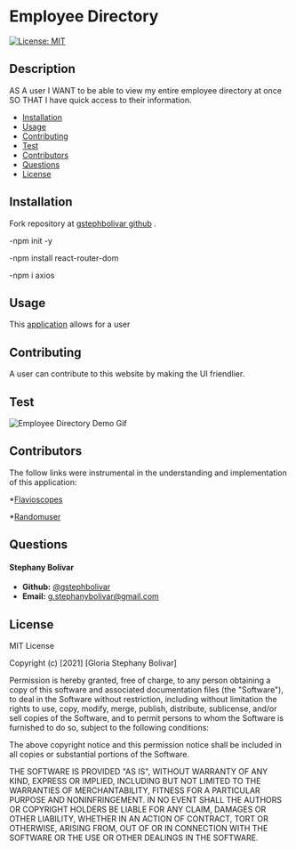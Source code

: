 # Employee Directory

[![License: MIT](https://img.shields.io/badge/License-MIT-yellow.svg)](https://opensource.org/licenses/MIT)

## Description

AS A user 
I WANT to be able to view my entire employee directory at once
SO THAT I have quick access to their information.


* [Installation](#installation)
* [Usage](#usage)
* [Contributing](#usage)
* [Test](#test)
* [Contributors](#contributors)
* [Questions](#questions)
* [License](#license)

## Installation

Fork repository at [gstephbolivar github](https://github.com/gstephbolivar/employee-directory) .

-npm init -y

-npm install react-router-dom

-npm i axios

## Usage

This [application](https://gstephbolivar.github.io/employee-directory/#/) allows for a user 

## Contributing

A user can contribute to this website by making the UI friendlier. 

## Test

![Employee Directory Demo Gif](public/img/EmployeeDirectory.gif)

## Contributors

The follow links were instrumental in the understanding and implementation of this application:

*[Flavioscopes](https://flaviocopes.com/how-to-sort-array-of-objects-by-property-javascript/)

*[Randomuser](https://randomuser.me/documentation#intro)

## Questions

####  **Stephany Bolivar** 
*  **Github:** [@gstephbolivar](https://github.com/gstephbolivar)
*  **Email:** [g.stephanybolivar@gmail.com](g.stephanybolivar@gmail.com)

## License

MIT License

Copyright (c) [2021] [Gloria Stephany Bolivar]

Permission is hereby granted, free of charge, to any person obtaining a copy
of this software and associated documentation files (the "Software"), to deal
in the Software without restriction, including without limitation the rights
to use, copy, modify, merge, publish, distribute, sublicense, and/or sell
copies of the Software, and to permit persons to whom the Software is
furnished to do so, subject to the following conditions:

The above copyright notice and this permission notice shall be included in all
copies or substantial portions of the Software.

THE SOFTWARE IS PROVIDED "AS IS", WITHOUT WARRANTY OF ANY KIND, EXPRESS OR
IMPLIED, INCLUDING BUT NOT LIMITED TO THE WARRANTIES OF MERCHANTABILITY,
FITNESS FOR A PARTICULAR PURPOSE AND NONINFRINGEMENT. IN NO EVENT SHALL THE
AUTHORS OR COPYRIGHT HOLDERS BE LIABLE FOR ANY CLAIM, DAMAGES OR OTHER
LIABILITY, WHETHER IN AN ACTION OF CONTRACT, TORT OR OTHERWISE, ARISING FROM,
OUT OF OR IN CONNECTION WITH THE SOFTWARE OR THE USE OR OTHER DEALINGS IN THE
SOFTWARE.

